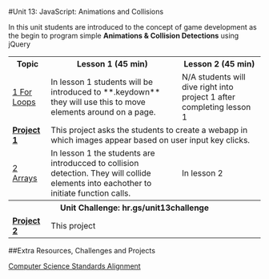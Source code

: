 #Unit 13: JavaScript: Animations and Collisions

In this unit students are introduced to the concept of game development as the begin to program simple **Animations & Collision Detections** using jQuery <table>
<tr>
	<th>Topic</th>
	<th>Lesson 1 (45 min)</th>
	<th>Lesson 2 (45 min)</th>
</tr>
<tr>
	<td><a href="topics/topic1">1 For Loops</a></td>
	<td>In lesson 1 students will be introduced to **.keydown** they will use this to move elements around on a page.</td>
	<td>N/A students will dive right into project 1 after completing lesson 1</td>
</tr>
<tr>
	<td><strong><a href="projects/project1">Project 1</a></strong></td>
	<td colspan="2">This project asks the students to create a webapp in which images appear based on user input key clicks. </td>
</tr>

<tr>
	<td><a href="topics/topic2">2 Arrays </a></td>
	<td>In lesson 1 the students are introducced to collision detection. They will collide elements into eachother to initiate function calls.</td>
	<td>In lesson 2 </td>
</tr>
<tr>
	<th align="center" colspan="3">Unit Challenge: hr.gs/unit13challenge </th>
</tr>
<tr>
	<td><strong><a href="projects/project2">Project 2</a></strong></td>
	<td colspan="2">This project  </td>
</tr>
</table>


##Extra Resources, Challenges and Projects



[Computer Science Standards Alignment](csStandards.md)



